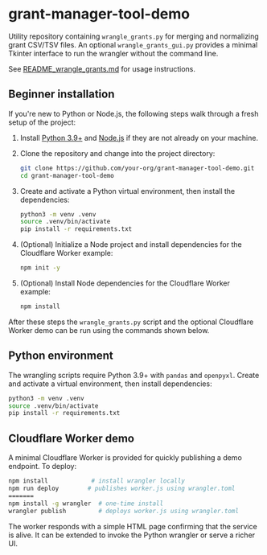 # grant-manager-tool-demo

Utility repository containing `wrangle_grants.py` for merging and normalizing grant CSV/TSV files.
An optional `wrangle_grants_gui.py` provides a minimal Tkinter interface to run the wrangler without the command line.

See [README_wrangle_grants.md](README_wrangle_grants.md) for usage instructions.

## Beginner installation

If you're new to Python or Node.js, the following steps walk through a fresh
setup of the project:

1. Install [Python 3.9+](https://www.python.org/downloads/) and
   [Node.js](https://nodejs.org/) if they are not already on your machine.
2. Clone the repository and change into the project directory:

   ```bash
   git clone https://github.com/your-org/grant-manager-tool-demo.git
   cd grant-manager-tool-demo
   ```
3. Create and activate a Python virtual environment, then install the
   dependencies:

   ```bash
   python3 -m venv .venv
   source .venv/bin/activate
   pip install -r requirements.txt
   ```
4. (Optional) Initialize a Node project and install dependencies for the
   Cloudflare Worker example:

   ```bash
   npm init -y
   
5. (Optional) Install Node dependencies for the Cloudflare Worker example:

   ```bash
   npm install
   ```

After these steps the `wrangle_grants.py` script and the optional Cloudflare
Worker demo can be run using the commands shown below.

## Python environment

The wrangling scripts require Python 3.9+ with `pandas` and `openpyxl`.
Create and activate a virtual environment, then install dependencies:

```bash
python3 -m venv .venv
source .venv/bin/activate
pip install -r requirements.txt
```

## Cloudflare Worker demo

A minimal Cloudflare Worker is provided for quickly publishing a demo endpoint.
To deploy:

```bash
npm install            # install wrangler locally
npm run deploy        # publishes worker.js using wrangler.toml
=======
npm install -g wrangler  # one-time install
wrangler publish         # deploys worker.js using wrangler.toml
```

The worker responds with a simple HTML page confirming that the service is alive.
It can be extended to invoke the Python wrangler or serve a richer UI.


